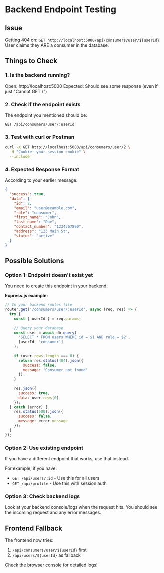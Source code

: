 # Backend Endpoint Testing

## Issue
Getting 404 on: `GET http://localhost:5000/api/consumers/user/${userId}`
User claims they ARE a consumer in the database.

## Things to Check

### 1. Is the backend running?
Open: http://localhost:5000
Expected: Should see some response (even if just "Cannot GET /")

### 2. Check if the endpoint exists
The endpoint you mentioned should be:
```
GET /api/consumers/user/:userId
```

### 3. Test with curl or Postman
```bash
curl -X GET http://localhost:5000/api/consumers/user/2 \
  -H "Cookie: your-session-cookie" \
  --include
```

### 4. Expected Response Format
According to your earlier message:
```json
{
  "success": true,
  "data": {
    "id": 2,
    "email": "user@example.com",
    "role": "consumer",
    "first_name": "John",
    "last_name": "Doe",
    "contact_number": "1234567890",
    "address": "123 Main St",
    "status": "active"
  }
}
```

## Possible Solutions

### Option 1: Endpoint doesn't exist yet
You need to create this endpoint in your backend:

**Express.js example:**
```javascript
// In your backend routes file
router.get('/consumers/user/:userId', async (req, res) => {
  try {
    const { userId } = req.params;
    
    // Query your database
    const user = await db.query(
      'SELECT * FROM users WHERE id = $1 AND role = $2',
      [userId, 'consumer']
    );
    
    if (user.rows.length === 0) {
      return res.status(404).json({
        success: false,
        message: 'Consumer not found'
      });
    }
    
    res.json({
      success: true,
      data: user.rows[0]
    });
  } catch (error) {
    res.status(500).json({
      success: false,
      message: error.message
    });
  }
});
```

### Option 2: Use existing endpoint
If you have a different endpoint that works, use that instead.

For example, if you have:
- `GET /api/users/:id` - Use this for all users
- `GET /api/profile` - Use this with session auth

### Option 3: Check backend logs
Look at your backend console/logs when the request hits.
You should see the incoming request and any error messages.

## Frontend Fallback
The frontend now tries:
1. `/api/consumers/user/${userId}` first
2. `/api/users/${userId}` as fallback

Check the browser console for detailed logs!
